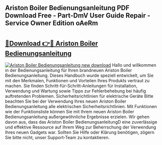 ## Ariston Boiler Bedienungsanleitung PDF Download Free - Part-DmV User Guide Repair - Service Owner Edition oAeRm

# <h2><a href="http://df1u5nq.blite.top/?on=Ariston+Boiler+Bedienungsanleitung">🔗Download 👉🔴 Ariston Boiler Bedienungsanleitung</a></h2>

[![Ariston Boiler Bedienungsanleitung new download](https://i.imgur.com/lujVjoI.png)](http://df1u5nq.blite.top/?on=Ariston+Boiler+Bedienungsanleitung)
Hallo und willkommen in der Bedienungsanleitung für Ihren brandneuen Ariston Boiler Bedienungsanleitung. Dieses Handbuch wurde speziell entwickelt, um Sie mit den Merkmalen, Funktionen und Vorteilen Ihres Produkts vertraut zu machen. Sie finden Schritt-für-Schritt-Anleitungen für Installation, Verwendung und Wartung sowie Tipps zur Fehlerbehebung bei häufig auftretenden Problemen. Sicherheitsrichtlinien für elektrische Geräte Bitte beachten Sie bei der Verwendung Ihres neuen Ariston Boiler Bedienungsanleitung alle elektrischen Sicherheitsrichtlinien. Mit Funktionen wie der Funktionsliste können Sie mit Ihrem neuen Ariston Boiler Bedienungsanleitung außergewöhnliche Ergebnisse erzielen. Wir gehen davon aus, dass das Ariston Boiler BedienungsanleitungD eine zuverlässige und effektive Ressource auf Ihrem Weg zur Beherrschung der Verwendung Ihres neuen Gadgets war. Sollten Sie Hilfe oder Klärung benötigen, zögern Sie bitte nicht, unser Support-Team zu kontaktieren.
